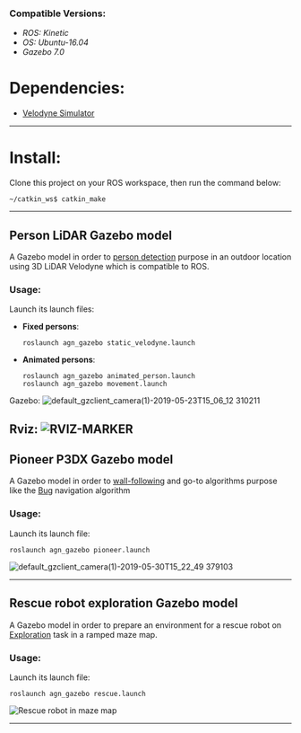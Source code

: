 ### Compatible Versions:
 - *ROS: Kinetic*
 - *OS: Ubuntu-16.04*
 - *Gazebo 7.0*

# Dependencies:
 - [Velodyne Simulator](https://github.com/agn-7/modified_velodyne_simulator)

---
# Install:
Clone this project on your ROS workspace, then run the command below:

```~/catkin_ws$ catkin_make```

---

## Person LiDAR Gazebo model
A Gazebo model in order to [person detection](https://github.com/agn-7/hdl_people_tracking) purpose in an outdoor location using 3D LiDAR Velodyne which is 
compatible to ROS.

### Usage:
Launch its launch files:

 - **Fixed persons**:
    ```
    roslaunch agn_gazebo static_velodyne.launch
    ```

 - **Animated persons**:
    ```
    roslaunch agn_gazebo animated_person.launch
    roslaunch agn_gazebo movement.launch
    ```
Gazebo:
![default_gzclient_camera(1)-2019-05-23T15_06_12 310211](https://user-images.githubusercontent.com/14202344/58246505-7dade880-7d6c-11e9-8482-28f42baeb138.jpg "Person and LiDAR")

Rviz:
![RVIZ-MARKER](https://user-images.githubusercontent.com/14202344/58627451-911cfe80-82ec-11e9-8270-592f09e5c37a.png "Animated person and LiDAR") 
---

## Pioneer P3DX Gazebo model
A Gazebo model in order to [wall-following]() and go-to algorithms purpose like the [Bug](https://github.com/agn-7/bugs) navigation algorithm 

### Usage:
Launch its launch file:

```
roslaunch agn_gazebo pioneer.launch
```
![default_gzclient_camera(1)-2019-05-30T15_22_49 379103](https://user-images.githubusercontent.com/14202344/58628547-3638d680-82ef-11e9-91a0-3ee7d6ac8893.jpg "Ready to wall following or goto x,y scenario")

---

## Rescue robot exploration Gazebo model
A Gazebo model in order to prepare an environment for a rescue robot on [Exploration]() task in a ramped maze map. 

### Usage:
Launch its launch file:

```
roslaunch agn_gazebo rescue.launch
```

![](url "Rescue robot in maze map")

---